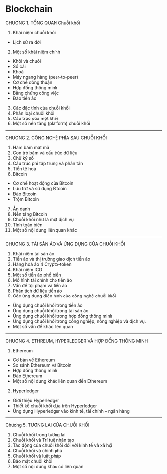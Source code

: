 # Blockchain

CHƯƠNG 1.  TỔNG QUAN Chuỗi khối
1. Khái niệm chuỗi khối
- Lịch sử ra đời
2. Một số khái niệm chính
- Khối và chuỗi
- Sổ cái
- Khoá
- Máy ngang hàng (peer-to-peer)
- Cơ chế đồng thuận 
- Hợp đồng thông minh
- Bằng chứng công việc
- Đào tiền ảo
3. Các đặc tính của chuỗi khối
4. Phân loại chuỗi khối
5. Cấu trúc của một khối 
6. Một số nền tảng (platform) chuỗi khối 

------------------------------------------

CHƯƠNG 2.  CÔNG NGHỆ PHÍA SAU CHUỖI KHỐI
1. Hàm băm mật mã
2. Con trỏ băm và cấu trúc dữ liệu
3. Chữ ký số
4. Cấu trúc phi tập trung và phân tán
5. Tiền tệ hoá
6. Bitcoin
- Cơ chế hoạt động của Bitcoin
- Lưu trữ và sử dụng Bitcoin
- Đào Bitcoin
- Trộm Bitcoin
7. Ẩn danh
8. Nền tảng Bitcoin
9. Chuỗi khối như là một dịch vụ
10. Tính toán biên
11. Một số nội dung liên quan khác

------------------------------------------

CHƯƠNG 3.  TÀI SẢN ẢO VÀ ỨNG DỤNG CỦA CHUỖI KHỐI
1. Khái niệm tài sản ảo
2. Tiền ảo và thị trường giao dịch tiền ảo
3. Hàng hoá ảo
4  Crypto-token
5. Khái niệm ICO
6. Một số tiền ảo phổ biến
7. Mô hình tài chính cho tiền ảo
8. Vấn đề tội phạm và tiền ảo
9. Phân tích dữ liệu tiền ảo
10. Các ứng dụng điển hình của công nghệ chuỗi khối
- Ứng dụng chuỗi khối trong tiền ảo
- Ứng dụng chuỗi khối trong tài sản ảo
- Ứng dụng chuỗi khối trong hợp đồng thông minh
- Ứng dụng chuỗi khối trong công nghiệp, nông nghiệp và dịch vụ.
- Một số vấn đề khác liên quan

------------------------------------------

CHƯƠNG 4. ETHREUM, HYPERLEDGER VÀ HỢP ĐỒNG THÔNG MINH
1. Ethereum
- Cơ bản về Ethereum
- So sánh Ethereum và Bitcoin
- Hợp đồng thông minh
- Đào Ethereum
- Một số nội dung khác liên quan đến Ethereum
2. Hyperledger
- Giới thiệu Hyperledger
- Thiết kế chuỗi khối dựa trên Hyperledger
- Ứng dụng Hyperledger vào kinh tế, tài chính – ngân hàng

------------------------------------------

Chương 5. TƯƠNG LAI CỦA CHUỖI KHỐI
1. Chuỗi khối trong tương lai
2. Chuỗi khối và Trí tuệ nhân tạo
3. Tác động của chuỗi khối đối với kinh tế và xã hội
4. Chuỗi khối và chính phủ
5. Chuỗi khối và luật pháp
6. Bảo mật chuỗi khối
7. Một số nội dung khác có liên quan 
